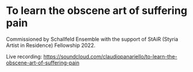 # To learn the obscene art of suffering pain

Commissioned by Schallfeld Ensemble with the support of StAiR (Styria Artist in Residence) Fellowship 2022.

Live recording: https://soundcloud.com/claudiopanariello/to-learn-the-obscene-art-of-suffering-pain
